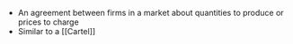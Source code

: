 - An agreement between firms in a market about quantities to produce or prices to charge
- Similar to a [[Cartel]]